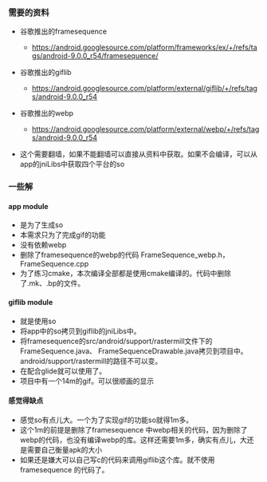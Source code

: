 ### 需要的资料
- 谷歌推出的framesequence
    -   https://android.googlesource.com/platform/frameworks/ex/+/refs/tags/android-9.0.0_r54/framesequence/
- 谷歌推出的giflib
    -   https://android.googlesource.com/platform/external/giflib/+/refs/tags/android-9.0.0_r54
-   谷歌推出的webp
     -   https://android.googlesource.com/platform/external/webp/+/refs/tags/android-9.0.0_r54

- 这个需要翻墙，如果不能翻墙可以直接从资料中获取。如果不会编译，可以从app的jniLibs中获取四个平台的so

### 一些解
#### app module
- 是为了生成so
- 本需求只为了完成gif的功能
 - 没有依赖webp
 - 删除了framesequence的webp的代码 FrameSequence_webp.h，FrameSequence.cpp
- 为了练习cmake，本次编译全部都是使用cmake编译的。代码中删除了.mk、.bp的文件。

#### giflib module
- 就是使用so
- 将app中的so拷贝到giflib的jniLibs中。
- 将framesequence的src/android/support/rastermill文件下的FrameSequence.java、FrameSequenceDrawable.java拷贝到项目中。android/support/rastermill的路径不可以变。
- 在配合glide就可以使用了。
- 项目中有一个14m的gif。可以很顺画的显示


#### 感觉得缺点
- 感觉so有点儿大。一个为了实现gif的功能so就得1m多。
- 这个1m的前提是删除了framesequence
中webp相关的代码，因为删除了webp的代码，也没有编译webp的库。这样还需要1m多，确实有点儿，大还是需要自己衡量apk的大小
- 如果还是嫌大可以自己写c的代码来调用giflib这个库。就不使用framesequence
的代码了。



